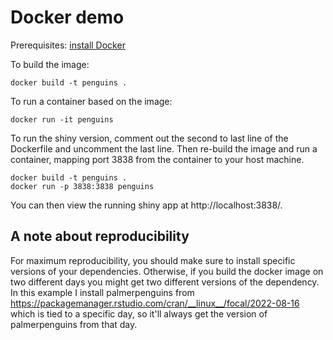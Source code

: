 # Docker demo

Prerequisites: [install Docker](https://docs.docker.com/engine/install/)

To build the image:

```
docker build -t penguins .
```

To run a container based on the image:

```
docker run -it penguins
```

To run the shiny version, comment out the second to last line of the Dockerfile
and uncomment the last line. Then re-build the image and run a container, mapping
port 3838 from the container to your host machine.

```
docker build -t penguins .
docker run -p 3838:3838 penguins
```

You can then view the running shiny app at http://localhost:3838/. 

## A note about reproducibility

For maximum reproducibility, you should make sure to install specific versions
of your dependencies. Otherwise, if you build the docker image on two different
days you might get two different versions of the dependency. In this example I
install palmerpenguins from
https://packagemanager.rstudio.com/cran/__linux__/focal/2022-08-16 which is tied
to a specific day, so it'll always get the version of palmerpenguins from that
day.

